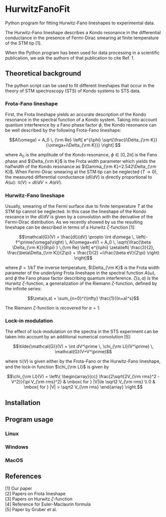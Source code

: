 # HurwitzFanoFit
Python program for fitting Hurwitz-Fano lineshapes to experimental data. 

The Hurwitz-Fano lineshape describes a Kondo resonance in the differential conductance in the presence of Fermi-Dirac smearing at finite temperature of the STM tip [1].  

When the Python program has been used for data processing in a scientific publication, we ask the authors of that publication to cite Ref. 1.

## Theoretical background
The python script can be used to fit different lineshapes that occur in the theory of STM spectroscopy (STS) of Kondo systems to STS data.

### Frota-Fano lineshape
First, the Frota lineshape yields an accurate description of the Kondo resonance in the spectral function of a Kondo system. 
Taking into account quantum interference by a Fano phase factor $\phi$, the Kondo resonance can be well described by the
following Frota-Fano lineshape:
```math
A(\omega) = A_0 \, {\rm Re} \left[ e^{i\phi} \sqrt{\frac{i\Delta_{\rm K}}{\omega+i\Delta_{\rm K}}} \right] 
```
where $A_0$ is the amplitude of the Kondo resonance, $\phi\in[0,2\pi]$ is the Fano phase and $\Delta_{\rm K}$ is the Frota width parameter
which yields the halfwidth of the Kondo resonance as $\Gamma_{\rm K}=2.542\Delta_{\rm K}$.
When Fermi-Dirac smearing at the STM tip can be neglected ($T\rightarrow0$), the measured differential conductance ($dI/dV$) is directly proportional to $A(\omega$):
$\mathcal{G}(V) = dI/dV \propto A(eV)$.

### Hurwitz-Fano lineshape
Usually, smearing of the Fermi surface due to finite temperature $T$ at the STM tip cannot be neglected. 
In this case the lineshape of the Kondo resoance in the $dI/dV$ is given by a convolution with the derivative of the Fermi-Dirac distribution.
As we recently showed by us the resulting lineshape can be described in terms of a Hurwitz $\zeta$-function [1]:
```math
\mathcal{G}(V) = \frac{dI}{dV} \propto \int d\omega \, \left(-f^\prime(\omega)\right) \, A(\omega+eV) =
A_0 \, \sqrt{\frac{\beta \Delta_{\rm K}}{8\pi} } \,{\rm Re} \left[
    e^{i\phi} \zeta\left( \frac{3}{2}, \frac{\beta\Delta_{\rm K}}{2\pi} + \frac{1}{2} +i\frac{\beta eV}{2\pi} \right) 
\right]
```
where $\beta=1/kT$ the inverse temperature, $\Delta_{\rm K}$ is the Frota width parameter of the *underlying* Frota lineshape in the spectral function $A(\omega)$,
and $\phi$ the Fano phase factor describing quantum interference.
$\zeta(s,a)$ is the Hurwitz $\zeta$-function, a generalization of the Riemann $\zeta$-function,
defined by the infinite series:
```math
\zeta(s,a) = \sum_{n=0}^{\infty} \frac{1}{(n+a)^s}
```
The Riemann $\zeta$-function is recovered for $a=1$.

### Lock-in modulation
The effect of lock-modulation on the spectra in the STS experiment can be taken into account by an additional numerical convolution [5]:
```math
\tilde{\mathcal{G}}(V) = \int dV^\prime \, \chi_{\rm LI}(V^\prime) \, \mathcal{G}(V+V^\prime)
```
where $\mathcal{G}(V)$ is given either by the Frota-Fano or the Hurwitz-Fano lineshape, and the lock-in function $\chi_{\rm LI}$ is given by
```math
\chi_{\rm LI}(V) = \left\{ \begin{array}{cc} \frac{2\sqrt{2V_{\rm rms}^2 -V^2}}{\pi V_{\rm rms}^2} & \mbox{ for } |V|\le \sqrt2 V_{\rm rms} \\
 0 & \mbox{ for } |V| > \sqrt2 V_{\rm rms} \end{array} \right.
```

## Installation

## Program usage

### Linux

### Windows

### MacOS

## References
[1] Our paper  
[2] Papers on Frota lineshape  
[3] Papers on Hurwitz $\zeta$-function  
[4] Reference for Euler-Maclaurin formula  
[5] Paper by Gruber et al.  
